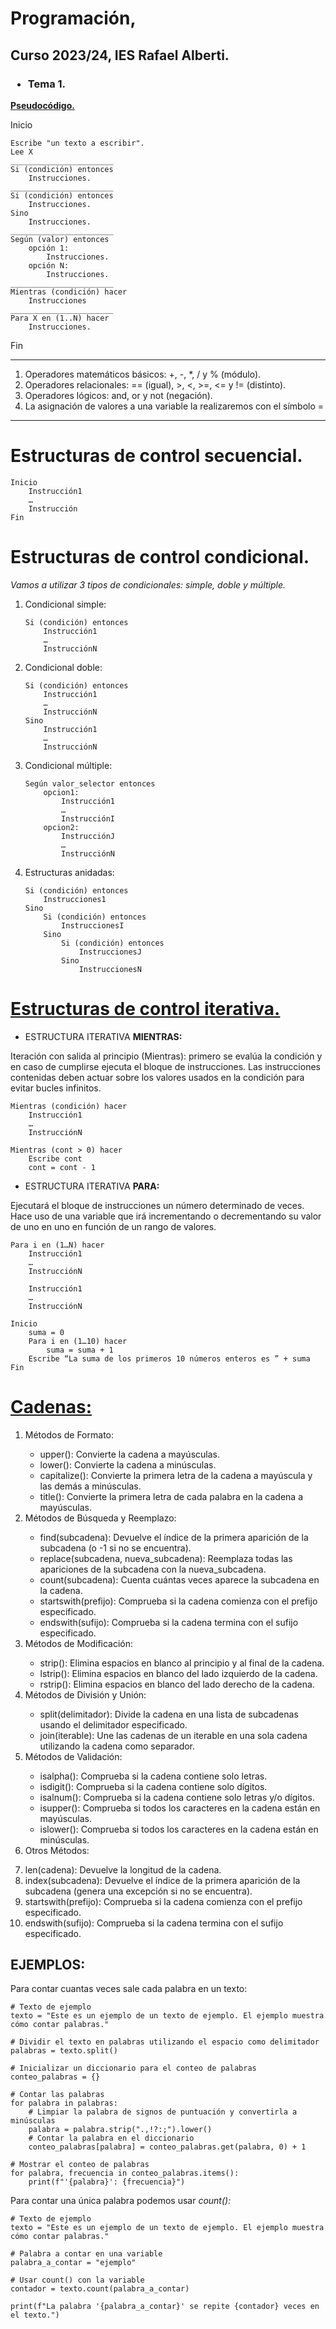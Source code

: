 # Programación, 
## Curso 2023/24, IES Rafael Alberti.

### <ul><li>Tema 1.</li></ul>
<u>**Pseudocódigo.**</u>

Inicio

    Escribe "un texto a escribir".
    Lee X
    _______________________
    Si (condición) entonces
        Instrucciones.
    _______________________
    Si (condición) entonces
        Instrucciones.
    Sino
        Instrucciones.
    _______________________
    Según (valor) entonces
        opción 1:
            Instrucciones.
        opción N:
            Instrucciones.
    _______________________
    Mientras (condición) hacer
        Instrucciones
    _______________________
    Para X en (1..N) hacer
        Instrucciones.
    

Fin
<br>
<hr>

<ol>
<li>Operadores matemáticos básicos: +, -, *, / y % (módulo).

<li>Operadores relacionales: == (igual), >, <, >=, <= y != (distinto).

<li>Operadores lógicos: and, or y not (negación).

<li>La asignación de valores a una variable la realizaremos con el símbolo =

</ol>

<hr>

# **Estructuras de control secuencial.**

```
Inicio
    Instrucción1
    …
    Instrucción
Fin
```

# **Estructuras de control condicional.**

*Vamos a utilizar 3 tipos de condicionales: simple, doble y múltiple.*

<ol>
<li>Condicional simple:</li>

```
Si (condición) entonces
    Instrucción1
    …
    InstrucciónN
```

<li>Condicional doble:</li>

```
Si (condición) entonces
    Instrucción1
    …
    InstrucciónN
Sino
    Instrucción1
    …
    InstrucciónN
```
<li>Condicional múltiple:</li>

```
Según valor_selector entonces 
    opcion1:
        Instrucción1
        …
        InstrucciónI  
    opcion2:
        InstrucciónJ
        …
        InstrucciónN
```

<li>Estructuras anidadas:

```
Si (condición) entonces
    Instrucciones1
Sino
    Si (condición) entonces
        InstruccionesI
    Sino
        Si (condición) entonces
            InstruccionesJ
        Sino
            InstruccionesN
```

</ol>

# <u>**Estructuras de control iterativa.**</u>

<ul><li>ESTRUCTURA ITERATIVA <b>MIENTRAS:</b></li></ul>

<p>Iteración con salida al principio (Mientras): primero se evalúa la condición y en caso de cumplirse ejecuta el bloque de instrucciones. Las instrucciones contenidas deben actuar sobre los valores usados en la condición para evitar bucles infinitos.</p>

```
Mientras (condición) hacer
    Instrucción1
    …
    InstrucciónN
```

```
Mientras (cont > 0) hacer
    Escribe cont
    cont = cont - 1
```

<ul><li>ESTRUCTURA ITERATIVA <b>PARA:</b></li></ul>
<p>Ejecutará el bloque de instrucciones un número determinado de veces. Hace uso de una variable que irá incrementando o decrementando su valor de uno en uno en función de un rango de valores.</p>

```
Para i en (1…N) hacer
    Instrucción1
    …
    InstrucciónN
```

```Para i en (N…0) hacer
    Instrucción1
    …
    InstrucciónN
```
```
Inicio
    suma = 0 
    Para i en (1…10) hacer
        suma = suma + 1
    Escribe “La suma de los primeros 10 números enteros es ” + suma
Fin
```

# <u>Cadenas:</u>
<ol>

<li>Métodos de Formato:</li>

<ul>
<li>upper(): Convierte la cadena a mayúsculas.</li>
<li>lower(): Convierte la cadena a minúsculas.</li>
<li>capitalize(): Convierte la primera letra de la cadena a mayúscula y las demás a minúsculas.</li>
<li>title(): Convierte la primera letra de cada palabra en la cadena a mayúsculas.</li>
</ul>

<li>Métodos de Búsqueda y Reemplazo:</li>

<ul>
<li>find(subcadena): Devuelve el índice de la primera aparición de la subcadena (o -1 si no se encuentra).</li>
<li>replace(subcadena, nueva_subcadena): Reemplaza todas las apariciones de la subcadena con la nueva_subcadena.</li>
<li>count(subcadena): Cuenta cuántas veces aparece la subcadena en la cadena.</li>
<li>startswith(prefijo): Comprueba si la cadena comienza con el prefijo especificado.</li>
<li>endswith(sufijo): Comprueba si la cadena termina con el sufijo especificado.</li>
</ul>

<li>Métodos de Modificación:</li>
<ul>
<li>strip(): Elimina espacios en blanco al principio y al final de la cadena.</li>
<li>lstrip(): Elimina espacios en blanco del lado izquierdo de la cadena.</li>
<li>rstrip(): Elimina espacios en blanco del lado derecho de la cadena.</li>
</ul>

<li>Métodos de División y Unión:</li>

<ul>
<li>split(delimitador): Divide la cadena en una lista de subcadenas usando el delimitador especificado.</li>
<li>join(iterable): Une las cadenas de un iterable en una sola cadena utilizando la cadena como separador.</li>
</ul>

<li>Métodos de Validación:</li>
<ul>
<li>isalpha(): Comprueba si la cadena contiene solo letras.</li>
<li>isdigit(): Comprueba si la cadena contiene solo dígitos.</li>
<li>isalnum(): Comprueba si la cadena contiene solo letras y/o dígitos.</li>
<li>isupper(): Comprueba si todos los caracteres en la cadena están en mayúsculas.</li>
<li>islower(): Comprueba si todos los caracteres en la cadena están en minúsculas.</li>
</ul>

<li>Otros Métodos:</li>
<ul></ul>
<li>len(cadena): Devuelve la longitud de la cadena.</li>
<li>index(subcadena): Devuelve el índice de la primera aparición de la subcadena (genera una excepción si no se encuentra).</li>
<li>startswith(prefijo): Comprueba si la cadena comienza con el prefijo especificado.</li>
<li>endswith(sufijo): Comprueba si la cadena termina con el sufijo especificado.</li>
</ul>

</ol>

## EJEMPLOS:

Para contar cuantas veces sale cada palabra en un texto: 
```
# Texto de ejemplo
texto = "Este es un ejemplo de un texto de ejemplo. El ejemplo muestra cómo contar palabras."

# Dividir el texto en palabras utilizando el espacio como delimitador
palabras = texto.split()

# Inicializar un diccionario para el conteo de palabras
conteo_palabras = {}

# Contar las palabras
for palabra in palabras:
    # Limpiar la palabra de signos de puntuación y convertirla a minúsculas
    palabra = palabra.strip(".,!?:;").lower()
    # Contar la palabra en el diccionario
    conteo_palabras[palabra] = conteo_palabras.get(palabra, 0) + 1

# Mostrar el conteo de palabras
for palabra, frecuencia in conteo_palabras.items():
    print(f"'{palabra}': {frecuencia}")
```

Para contar una única palabra podemos usar *count():*
```
# Texto de ejemplo
texto = "Este es un ejemplo de un texto de ejemplo. El ejemplo muestra cómo contar palabras."

# Palabra a contar en una variable
palabra_a_contar = "ejemplo"

# Usar count() con la variable
contador = texto.count(palabra_a_contar)

print(f"La palabra '{palabra_a_contar}' se repite {contador} veces en el texto.")
```

